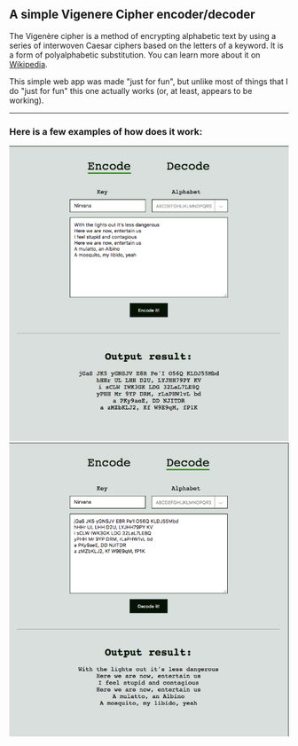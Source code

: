 ## A simple Vigenere Cipher encoder/decoder

The Vigenère cipher is a method of encrypting alphabetic text by using a series of interwoven Caesar ciphers based on the letters of a keyword. It is a form of polyalphabetic substitution. You can learn more about it on [Wikipedia](https://en.wikipedia.org/wiki/Vigenère_cipher).

This simple web app was made "just for fun", but unlike most of things that I do "just for fun" this one actually works (or, at least, appears to be working).

---

### Here is a few examples of how does it work:

![Encode](ex1.png)
![Decode](ex2.png)